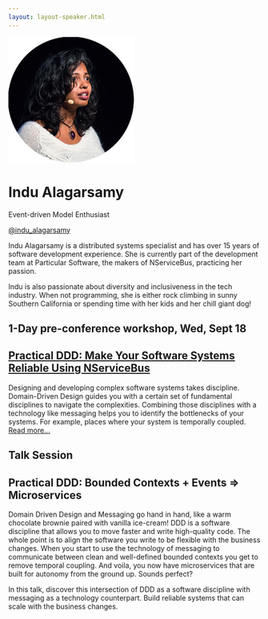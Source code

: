 ```yaml
---
layout: layout-speaker.html
---
```

<div class="container section featured-speaker">
  <div class="row">
    <div class="col-xs-12 col-sm-2 img-container">
      <img class="speaker-page-img" src="../img/speakers/Indu-Alagarsamy-ON.png">
    </div>
    <div class="col-xs-12 col-sm-10 copy-container">
      <h1 class="speaker-header">Indu Alagarsamy</h1>
      <span class="speaker-subtitle">Event-driven Model Enthusiast</span>
      <p><a class="speaker-handle" href="https://twitter.com/indu_alagarsamy" target="_blank">@indu_alagarsamy</a></p>
      <p>Indu Alagarsamy is a distributed systems specialist and has over 15 years of software development experience. She is currently part of the development team at Particular Software, the makers of NServiceBus, practicing her passion.</p>
      <p>Indu is also passionate about diversity and inclusiveness in the tech industry. When not programming, she is either rock climbing in sunny Southern California or spending time with her kids and her chill giant dog!</p>
      <h2>1-Day pre-conference workshop, Wed, Sept 18</h2>
      <h2><a href="../workshops/practical-ddd.html">Practical DDD: Make Your Software Systems Reliable Using NServiceBus</a></h2>
      <p>Designing and developing complex software systems takes discipline. Domain-Driven Design guides you with a certain set of fundamental disciplines to navigate the complexities. Combining those disciplines with a technology like messaging helps you to identify the bottlenecks of your systems. For example, places where your system is temporally coupled. <a href="../workshops/practical-ddd.html">Read more...</a></p>
      <h2>Talk Session</h2>
      <h2 class="gold">Practical DDD: Bounded Contexts + Events => Microservices</h2>
      <p>Domain Driven Design and Messaging go hand in hand, like a warm chocolate brownie paired with vanilla ice-cream! DDD is a software discipline that allows you to move faster and write high-quality code. The whole point is to align the software you write to be flexible with the business changes. When you start to use the technology of messaging to communicate between clean and well-defined bounded contexts you get to remove temporal coupling. And voila, you now have microservices that are built for autonomy from the ground up. Sounds perfect?</p>
      <p>In this talk, discover this intersection of DDD as a software discipline with messaging as a technology counterpart. Build reliable systems that can scale with the business changes.</p>
    </div>
  </div>
</div>